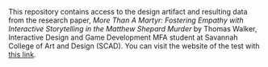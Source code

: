 This repository contains access to the design artifact and resulting data from the research paper, _More Than A Martyr: Fostering Empathy with Interactive Storytelling in the Matthew Shepard Murder_ by Thomas Walker, Interactive Design and Game Development MFA student at Savannah College of Art and Design (SCAD).
You can visit the website of the test with [this link](https://studentpages.scad.edu/~twalke29/Matthew.html).
